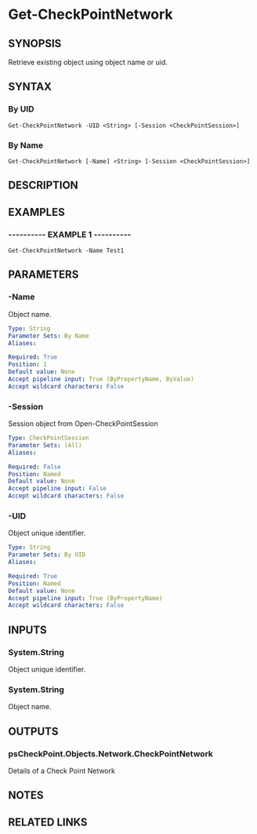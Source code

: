 # Get-CheckPointNetwork

## SYNOPSIS
Retrieve existing object using object name or uid.

## SYNTAX

### By UID
```
Get-CheckPointNetwork -UID <String> [-Session <CheckPointSession>]
```

### By Name
```
Get-CheckPointNetwork [-Name] <String> [-Session <CheckPointSession>]
```

## DESCRIPTION

## EXAMPLES

### ----------  EXAMPLE 1  ----------
```
Get-CheckPointNetwork -Name Test1
```

## PARAMETERS

### -Name
Object name.

```yaml
Type: String
Parameter Sets: By Name
Aliases: 

Required: True
Position: 1
Default value: None
Accept pipeline input: True (ByPropertyName, ByValue)
Accept wildcard characters: False
```

### -Session
Session object from Open-CheckPointSession

```yaml
Type: CheckPointSession
Parameter Sets: (All)
Aliases: 

Required: False
Position: Named
Default value: None
Accept pipeline input: False
Accept wildcard characters: False
```

### -UID
Object unique identifier.

```yaml
Type: String
Parameter Sets: By UID
Aliases: 

Required: True
Position: Named
Default value: None
Accept pipeline input: True (ByPropertyName)
Accept wildcard characters: False
```

## INPUTS

### System.String
Object unique identifier.

### System.String
Object name.

## OUTPUTS

### psCheckPoint.Objects.Network.CheckPointNetwork
Details of a Check Point Network

## NOTES

## RELATED LINKS

